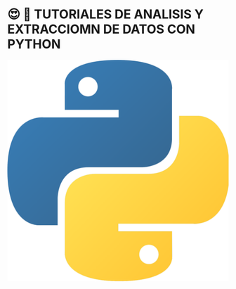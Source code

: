 
# :heart_eyes: :snake: TUTORIALES DE ANALISIS Y EXTRACCIOMN DE DATOS CON PYTHON

<div align="center">
<img src="https://github.com/asistenteimp01/img_blog_tmaxec/blob/main/logopy/logopythom.png" alt="LogoPython" >
</div> 
